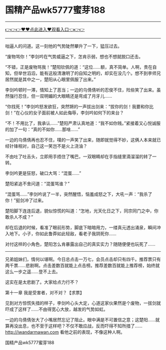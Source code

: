 # 国精产品wk5777蜜芽188

<hr/> <a href="https://github.com/nemmp/jaok/issues/2">👉👉👉♥♥点此进入♥观看入口👈👉👉</a><hr/>

咄逼人的问道。这一刻他的气势陡然攀升了一下，猛压过去。

“废物骂你！”李剑吟在气势威逼之下，怎肯示弱，想也不想就脱口还击。

“不错，正是废物骂我！”楚阳钦佩的道：“这位……额，真不简单。人啊，贵在自知，但举世滔滔，能有这般清澈明了的自知之明的，却实在没几个。想不到李师兄居然就是其中之一，楚阳从心眼里佩服了出来。”

李剑吟顿时一滞，情知上了恶当；一边的乌倩倩听的忍俊不住，险些笑了出来。虽然强行忍住，但一双明媚的大眼睛还是弯成了月牙儿……

“你找死！”李剑吟怒发欲狂，突然锵的一声拔出剑来：“拔你的剑！我要和你比剑！”在心仪的女子面前被人如此侮辱，李剑吟如何下的来台？

“不！不用比了，我承认……”楚阳严肃认真地道：“我不如你贱。”紧接着又心悦诚服的加了一句：“真的不如你……那啥……”

一边的乌倩倩再也忍不住，噗的一声笑了出来，随即就觉得不妙，这俩人本来就已经针锋相对，自己这一笑岂不是火上浇油？

不由吐了吐舌头，立即用手捂住了嘴巴，一双眼睛却在手指缝里滴溜溜的转了一转。

李剑吟更是狂怒，破口大骂：“混蛋……”

楚阳紧追不舍问道：“混蛋骂谁？”

“混蛋骂……”李剑吟说了一半，突然醒悟，恼羞成怒之下，大吼一声：“我杀了你！”挺剑冲了过来。

楚阳脚下连连后退，貌似惊慌的叫道：“怎地，光天化日之下，同宗同门之中，你敢杀人不成？”

却在后退的时候，看准了眼前形势，脚底下暗暗用力，一缕真元透出涌泉，瞬间冲入地下。小子，你如此鲁莽如此轻敌，看老子我阴死你……

对付这样的小角色，楚阳怎么肯暴露出自己的真实实力？随随便便也玩死了……

*****************

兄弟姐妹们，情何以堪啊。今日总点击一万七，会员点击却只有四千。推荐票只有两千票……悲剧啊。点击差数百就能上点击榜。推荐差数百就能上推荐榜，始终就这么一步之遥……登不上去。

这实在是太悲剧了。大家给点力行不？

第十一章 我是受害者，对不对？【求票】

见到对方惊慌失措的样子，李剑吟心头大定，心道这家伙果然是个废物，一拔剑就吓成了这样了……不由得宽心大放，越发的气势如虹。

一边的乌倩倩张大了小嘴居然忘记了阻止。眼中满是不可置信之意；这楚阳……就算再没出息，也不至于这样吧？不仅不敢应战，反而吓得不知所措了……
http://iwandarmawan.com
看他之前的表现，不像这种人啊。

国精产品wk5777蜜芽188
